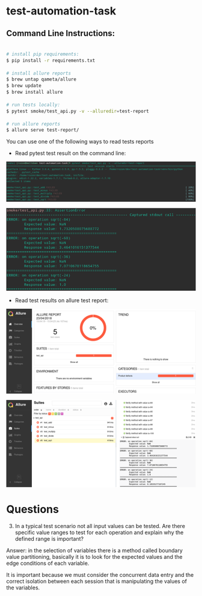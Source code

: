 # test-automation-task

Command Line Instructions:
---
```bash

# install pip requirements:
$ pip install -r requirements.txt

# install allure reports
$ brew untap qameta/allure
$ brew update
$ brew install allure

# run tests locally:
$ pytest smoke/test_api.py -v --alluredir=test-report

# run allure reports
$ allure serve test-report/
```

You can use one of the following ways to read tests reports

* Read pytest test result on the command line:

![Command Line](https://github.com/rozon/test-automation-task/raw/master/.github/readme_img_01.png)

![Command Line](https://github.com/rozon/test-automation-task/raw/master/.github/readme_img_02.png)

* Read test results on allure test report:

![Allure Report](https://github.com/rozon/test-automation-task/raw/master/.github/readme_img_03.png)

![Allure Report](https://github.com/rozon/test-automation-task/raw/master/.github/readme_img_04.png)

# Questions

3. In a typical test scenario not all input values can be tested. Are there specific value
ranges to test for each operation and explain why the defined range is important?

Answer: in the selection of variables there is a method called boundary value partitioning, basically
it is to look for the expected values and the edge conditions of each variable.

It is important because we must consider the concurrent data entry and the correct isolation between
each session that is manipulating the values of the variables.